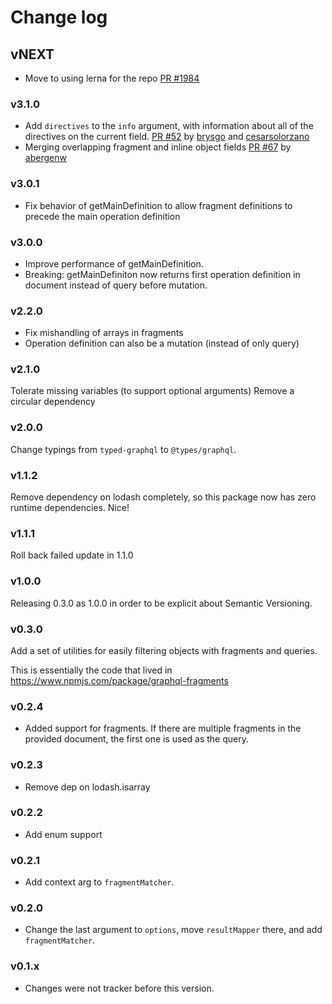 # Change log

## vNEXT
- Move to using lerna for the repo [PR #1984](https://github.com/apollographql/apollo-client/pull/1984)

### v3.1.0
- Add `directives` to the `info` argument, with information about all of the directives on the current field. [PR #52](https://github.com/apollographql/graphql-anywhere/pull/52) by [brysgo](https://github.com/brysgo) and [cesarsolorzano](https://github.com/cesarsolorzano)
- Merging overlapping fragment and inline object fields [PR #67](https://github.com/apollographql/graphql-anywhere/pull/67) by [abergenw](https://github.com/abergenw)

### v3.0.1
- Fix behavior of getMainDefinition to allow fragment definitions to precede the main operation definition

### v3.0.0
- Improve performance of getMainDefinition.
- Breaking: getMainDefiniton now returns first operation definition in document instead of query before mutation.

### v2.2.0
- Fix mishandling of arrays in fragments
- Operation definition can also be a mutation (instead of only query)

### v2.1.0

Tolerate missing variables (to support optional arguments)
Remove a circular dependency

### v2.0.0

Change typings from `typed-graphql` to `@types/graphql`.

### v1.1.2

Remove dependency on lodash completely, so this package now has zero runtime dependencies. Nice!

### v1.1.1

Roll back failed update in 1.1.0

### v1.0.0

Releasing 0.3.0 as 1.0.0 in order to be explicit about Semantic Versioning.

### v0.3.0

Add a set of utilities for easily filtering objects with fragments and queries.

This is essentially the code that lived in https://www.npmjs.com/package/graphql-fragments

### v0.2.4

- Added support for fragments. If there are multiple fragments in the provided document, the first one is used as the query.

### v0.2.3

- Remove dep on lodash.isarray

### v0.2.2

- Add enum support

### v0.2.1

- Add context arg to `fragmentMatcher`.

### v0.2.0

- Change the last argument to `options`, move `resultMapper` there, and add `fragmentMatcher`.

### v0.1.x

- Changes were not tracker before this version.
